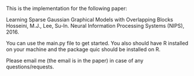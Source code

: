This is the implementation for the following paper:

Learning Sparse Gaussian Graphical Models with Overlapping Blocks‎
Hosseini, M.J., Lee, Su-In.
Neural Information Processing Systems (NIPS), 2016.

You can use the main.py file to get started. You also should have R installed on your machine and the package quic should be installed on R.

Please email me (the email is in the paper) in case of any questions/requests.

